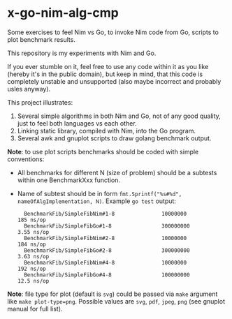 # x-go-nim-alg-cmp
Some exercises to feel Nim vs Go, to invoke Nim code from Go, scripts to plot benchmark results.

This repository is my experiments with Nim and Go.

If you ever stumble on it, feel free to use any code within it as you like (hereby it's in the public domain), but keep in mind, that this code is completely unstable and unsupported (also maybe incorrect and probably usles anyway).

This project illustrates:

1. Several simple algorithms in both Nim and Go, not of any good quality, just to feel both languages vs each other.
2. Linking static library, compiled with Nim, into the Go program.
3. Several awk and gnuplot scripts to draw golang benchmark output.

__Note__: to use plot scripts benchmarks should be coded with simple conventions:
* All benchmarks for different N (size of problem) should be a subtests within one BenchmarkXxx function.
* Name of subtest should be in form `fmt.Sprintf("%s#%d", nameOfAlgImplementation, N)`. Example `go test` output:

        BenchmarkFib/SimpleFibNim#1-8             	10000000	       185 ns/op
        BenchmarkFib/SimpleFibGo#1-8              	300000000	         3.55 ns/op
        BenchmarkFib/SimpleFibNim#2-8             	10000000	       184 ns/op
        BenchmarkFib/SimpleFibGo#2-8              	300000000	         3.63 ns/op
        BenchmarkFib/SimpleFibNim#4-8             	10000000	       192 ns/op
        BenchmarkFib/SimpleFibGo#4-8              	100000000	        12.5 ns/op

__Note__: file type for plot (default is `svg`) could be passed via `make` argument like `make plot-type=png`.
Possible values are `svg`, `pdf`, `jpeg`, `png` (see gnuplot manual for full list).
